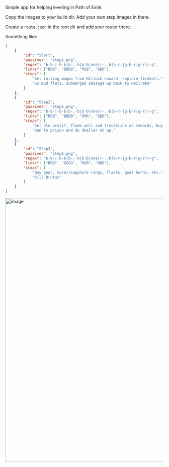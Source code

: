 Simple app for helping leveling in Path of Exile.

Copy the images to your build dir. Add your own step images in there.

Create a `route.json` in the root dir and add your router there. 

Something like:

```json
[
	{
		"id": "Start",
		"passives": "step1.png",
		"regex": "b-b-|-b-b|b-.-b|b-b|nne|r-.-b|b-r-|g-b-r|g-r|r-g",
		"links": ["BBB", "BBBB", "RGB", "GBB"],
		"steps": [
			"Get rolling magma from Hillock reward, replace fireball.",
			"Go mud flats, submerged passage wp back to Hailrake"
		]
	},
	{
		"id": "Step2",
		"passives": "step1.png",
		"regex": "b-b-|-b-b|b-.-b|b-b|nne|r-.-b|b-r-|g-b-r|g-r|r-g",
		"links": ["BBB", "BBBB", "RRR", "GBB"],
		"steps": [
			"Get ele prolif, flame wall and frostblink as rewards, buy holy flame totem and goat horns.",
			"Run to prison and do dweller at wp."
		]
	},
	{
		"id": "Step3",
		"passives": "step1.png",
		"regex": "b-b-|-b-b|b-.-b|b-b|nne|r-.-b|b-r-|g-b-r|g-r|r-g",
		"links": ["BBB", "GGGG", "RGB", "GBB"],
		"steps": [
			"Buy gear, coral/sapphire rings, flasks, goat horns, etc.",
			"Kill Brutus"
		]
	}
]
```

<img width="1529" height="837" alt="image" src="https://github.com/user-attachments/assets/3a2306d6-81fd-4678-9dab-18a888544cea" />
